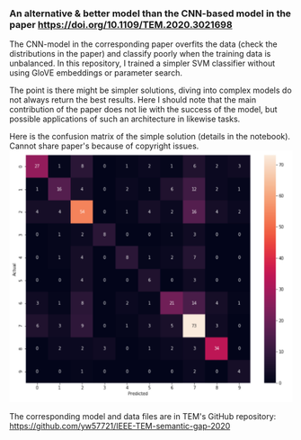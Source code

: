 ### An alternative & better model than the CNN-based model in the paper https://doi.org/10.1109/TEM.2020.3021698 

The CNN-model in the corresponding paper overfits the data (check the distributions in the paper) and classify poorly when the training data is unbalanced. In this repository, I trained a simpler SVM classifier without using GloVE embeddings or parameter search.

The point is there might be simpler solutions, diving into complex models do not always return the best results. Here I should note that the main contribution of the paper does not lie with the success of the model, but possible applications of such an architecture in likewise tasks.

Here is the confusion matrix of the simple solution (details in the notebook). Cannot share paper's because of copyright issues.
![confusion matrix](https://github.com/SerhadS/alternative-solution/blob/main/github_alt_sol.PNG)


The corresponding model and data files are in TEM's GitHub repository: https://github.com/yw57721/IEEE-TEM-semantic-gap-2020
